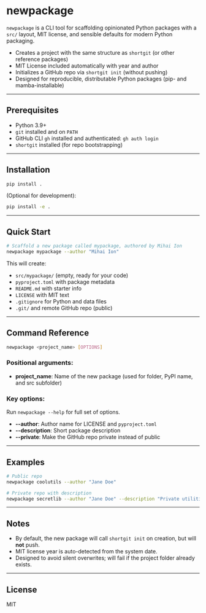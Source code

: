 # newpackage

`newpackage` is a CLI tool for scaffolding opinionated Python packages with a `src/` layout, MIT license, and sensible defaults for modern Python packaging.

* Creates a project with the same structure as `shortgit` (or other reference packages)
* MIT License included automatically with year and author
* Initializes a GitHub repo via `shortgit init` (without pushing)
* Designed for reproducible, distributable Python packages (pip- and mamba-installable)

---

## Prerequisites

* Python 3.9+
* `git` installed and on `PATH`
* GitHub CLI `gh` installed and authenticated: `gh auth login`
* `shortgit` installed (for repo bootstrapping)

---

## Installation

```bash
pip install .
```

(Optional for development):

```bash
pip install -e .
```

---

## Quick Start

```bash
# Scaffold a new package called mypackage, authored by Mihai Ion
newpackage mypackage --author "Mihai Ion"
```

This will create:

* `src/mypackage/` (empty, ready for your code)
* `pyproject.toml` with package metadata
* `README.md` with starter info
* `LICENSE` with MIT text
* `.gitignore` for Python and data files
* `.git/` and remote GitHub repo (public)

---

## Command Reference

```bash
newpackage <project_name> [OPTIONS]
```

### Positional arguments:

* **project\_name**: Name of the new package (used for folder, PyPI name, and src subfolder)

### Key options:

Run `newpackage --help` for full set of options.

* **--author**: Author name for LICENSE and `pyproject.toml` 
* **--description**: Short package description 
* **--private**: Make the GitHub repo private instead of public 

---

## Examples

```bash
# Public repo
newpackage coolutils --author "Jane Doe"

# Private repo with description
newpackage secretlib --author "Jane Doe" --description "Private utilities" --private
```

---

## Notes

* By default, the new package will call `shortgit init` on creation, but will **not** push.
* MIT license year is auto-detected from the system date.
* Designed to avoid silent overwrites; will fail if the project folder already exists.

---

## License

MIT
